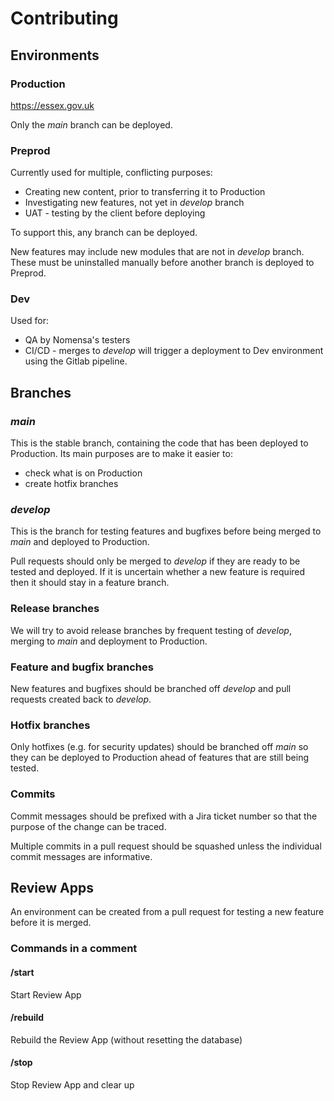 # Contributing

## Environments

### Production
https://essex.gov.uk

Only the _main_ branch can be deployed.

### Preprod
Currently used for multiple, conflicting purposes:
* Creating new content, prior to transferring it to Production
* Investigating new features, not yet in _develop_ branch
* UAT - testing by the client before deploying

To support this, any branch can be deployed.

New features may include new modules that are not in _develop_ branch.
These must be uninstalled manually before another branch is deployed to Preprod.

### Dev
Used for:
* QA by Nomensa's testers
* CI/CD - merges to _develop_ will trigger a deployment to Dev environment using
  the Gitlab pipeline.

## Branches
### _main_
This is the stable branch, containing the code that has been deployed to
Production. Its main purposes are to make it easier to:
* check what is on Production
* create hotfix branches

### _develop_
This is the branch for testing features and bugfixes before being merged to
_main_ and deployed to Production.

Pull requests should only be merged to _develop_ if they are ready to be tested
and deployed. If it is uncertain whether a new feature is required then it
should stay in a feature branch.

### Release branches
We will try to avoid release branches by frequent testing of _develop_, merging
to _main_ and deployment to Production.

### Feature and bugfix branches
New features and bugfixes should be branched off _develop_ and pull requests
created back to _develop_.

### Hotfix branches
Only hotfixes (e.g. for security updates) should be branched off _main_ so they
can be deployed to Production ahead of features that are still being
tested.

### Commits
Commit messages should be prefixed with a Jira ticket number so that the
purpose of the change can be traced.

Multiple commits in a pull request should be squashed unless the individual
commit messages are informative.

## Review Apps
An environment can be created from a pull request for testing a new feature before it is merged.

### Commands in a comment
#### /start
Start Review App
#### /rebuild
Rebuild the Review App (without resetting the database)
#### /stop
Stop Review App and clear up
